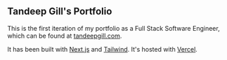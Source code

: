 ## Tandeep Gill's Portfolio

<p align="left">
  This is the first iteration of my portfolio as a Full Stack Software Engineer, which can be found at <a href="https://www.tandeepgill.com" target="_blank">tandeepgill.com</a>.
</p>
<p align="left">
  It has been built with <a href="https://nextjs.org/" target="_blank">Next.js</a> and <a href="https://tailwindcss.com/" target="_blank">Tailwind</a>. It's hosted with <a href="https://vercel.com/" target="_blank">Vercel</a>.
</p>
